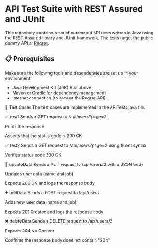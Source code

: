# API Test Suite with REST Assured and JUnit

This repository contains a set of automated API tests written in Java using the REST Assured library and JUnit framework. The tests target the public dummy API at [Reqres](https://reqres.in/).

## 📋 Prerequisites

Make sure the following tools and dependencies are set up in your environment:

- Java Development Kit (JDK) 8 or above
- Maven or Gradle for dependency management
- Internet connection (to access the Reqres API)


📂 Test Cases
The test cases are implemented in the APITests.java file.

✅ test1
Sends a GET request to /api/users?page=2

Prints the response

Asserts that the status code is 200 OK

✅ test2
Sends a GET request to /api/users?page=2 using fluent syntax

Verifies status code 200 OK

🔄 updateData
Sends a PUT request to /api/users/2 with a JSON body

Updates user data (name and job)

Expects 200 OK and logs the response body

➕ addData
Sends a POST request to /api/users

Adds new user data (name and job)

Expects 201 Created and logs the response body

❌ deleteData
Sends a DELETE request to /api/users/2

Expects 204 No Content

Confirms the response body does not contain "204"
